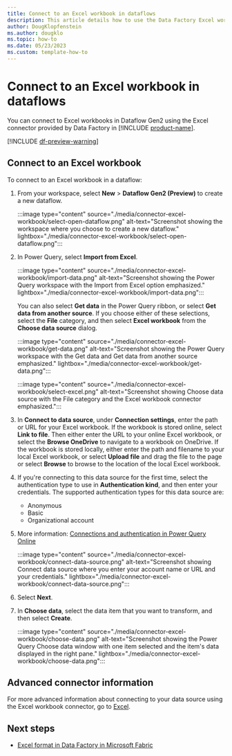 ```yaml
---
title: Connect to an Excel workbook in dataflows
description: This article details how to use the Data Factory Excel workbook connector in Microsoft Fabric to create an Excel workbook connection in dataflows.
author: DougKlopfenstein
ms.author: dougklo
ms.topic: how-to
ms.date: 05/23/2023
ms.custom: template-how-to 
---
```


# Connect to an Excel workbook in dataflows

You can connect to Excel workbooks in Dataflow Gen2 using the Excel connector provided by Data Factory in [!INCLUDE [product-name](../includes/product-name.md)].

[!INCLUDE [df-preview-warning](includes/data-factory-preview-warning.md)]

## Connect to an Excel workbook

To connect to an Excel workbook in a dataflow:

1. From your workspace, select **New** > **Dataflow Gen2 (Preview)** to create a new dataflow.

   :::image type="content" source="./media/connector-excel-workbook/select-open-dataflow.png" alt-text="Screenshot showing the workspace where you choose to create a new dataflow." lightbox="./media/connector-excel-workbook/select-open-dataflow.png":::

1. In Power Query, select **Import from Excel**.

   :::image type="content" source="./media/connector-excel-workbook/import-data.png" alt-text="Screenshot showing the Power Query workspace with the Import from Excel option emphasized." lightbox="./media/connector-excel-workbook/import-data.png":::

   You can also select **Get data** in the Power Query ribbon, or select **Get data from another source**. If you choose either of these selections, select the **File** category, and then select **Excel workbook** from the **Choose data source** dialog.

   :::image type="content" source="./media/connector-excel-workbook/get-data.png" alt-text="Screenshot showing the Power Query workspace with the Get data and Get data from another source emphasized." lightbox="./media/connector-excel-workbook/get-data.png":::

   :::image type="content" source="./media/connector-excel-workbook/select-excel.png" alt-text="Screenshot showing Choose data source with the File category and the Excel workbook connector emphasized.":::

1. In **Connect to data source**, under **Connection settings**, enter the path or URL for your Excel workbook. If the workbook is stored online, select **Link to file**. Then either enter the URL to your online Excel workbook, or select the **Browse OneDrive** to navigate to a workbook on OneDrive. If the workbook is stored locally, either enter the path and filename to your local Excel workbook, or select **Upload file** and drag the file to the page or select **Browse** to browse to the location of the local Excel workbook.

1. If you're connecting to this data source for the first time, select the authentication type to use in **Authentication kind**, and then enter your credentials. The supported authentication types for this data source are:

   - Anonymous
   - Basic  
   - Organizational account

1. More information: [Connections and authentication in Power Query Online](/power-query/connection-authentication-pqo)

   :::image type="content" source="./media/connector-excel-workbook/connect-data-source.png" alt-text="Screenshot showing Connect data source where you enter your account name or URL and your credentials." lightbox="./media/connector-excel-workbook/connect-data-source.png":::

1. Select **Next**.

1. In **Choose data**, select the data item that you want to transform, and then select **Create**.

   :::image type="content" source="./media/connector-excel-workbook/choose-data.png" alt-text="Screenshot showing the Power Query Choose data window with one item selected and the item's data displayed in the right pane." lightbox="./media/connector-excel-workbook/choose-data.png":::

## Advanced connector information

For more advanced information about connecting to your data source using the Excel workbook connector, go to [Excel](/power-query/connectors/excel).

## Next steps

- [Excel format in Data Factory in Microsoft Fabric](format-excel.md)
